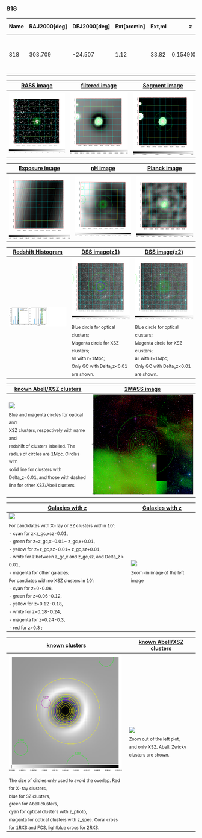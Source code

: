 <div STYLE="page-break-after: always;"></div>

### 818

|Name|RAJ2000[deg]|DEJ2000[deg] |Ext[arcmin]| Ext,ml | z | z_src| C|GC(XSZ,Delta_z<0.01)| GC(OPT,Delta_z<0.01)|GC| R_sig[arcmin] | R500[arcmin] | R500[Mpc]| CRsig[c/s] | CR500[c/s] |L500[1E44 erg/s]|F500[1E-12 erg/s/cm^2]| M500[1E14 Msun]|Tx[keV]|Cnt_sig|Beta|Rc[arcmin]|Comment|Alias|
|---|---|---|---|---|---|------|---|--------|---------|----------|---|---|---|---|---|---|---|---|---|---|---|---|---|---|
|818| 303.709| -24.507| 1.12| 33.82| 0.1549(0.005)| z1, z_xsz| B| MCXC, PSZ2, Tar| N, W| MCXC, N, PSZ2, Tar, W, XCS| 4.412| 8.602| 1.386| 0.536(0.087)| 0.636(0.102)| 7.550(0.396)| 11.563(0.606)| 8.81(0.22)| 8.61(0.14)| 70.4| 0.933(-0.084+0.049)| 2.667(-0.376+0.304)| -| k046|

|[RASS image](../image/818/818_img.pdf)|[filtered image](../image/818/818_fil.pdf)|[Segment image](../image/818/818_seg.pdf)|
|-------------------|--------------------|-------------------|
| <img src="../image/818/818_img.png" width="300">  | <img src="../image/818/818_fil.png" width="300">   | <img src="../image/818/818_seg.png" width="300">  |

|[Exposure image](../image/818/818_mex.pdf)| [nH image](../image/818/818_nh.pdf)| [Planck image](../image/818/818_p.pdf)|
|-------------------|--------------------|-------------------|
|<img src="../image/818/818_mex.png" width="300">   | <img src="../image/818/818_nh.png" width="300">    | <img src="../image/818/818_p.png" width="300"> |

|[Redshift Histogram](../image/818/818_zg.pdf) | [DSS image(z1)](../image/818/818_dss_z1.pdf)      |  [DSS image(z2)](../image/818/818_dss_z2.pdf)    |
|-------------------|--------------------|-------------------|
|<img src="../image/818/818_zg.png" width="300"> |<img src="../image/818/818_dss_z1.png" width="300"> <sub><br>Blue circle for optical clusters; <br>Magenta circle for XSZ clusters; <br>all with r=1Mpc; <br>Only GC with Delta_z<0.01 are shown. </sub>| <img src="../image/818/818_dss_z2.png" width="300"><sub><br>Blue circle for optical clusters; <br>Magenta circle for XSZ clusters; <br>all with r=1Mpc; <br>Only GC with Delta_z<0.01 are shown. </sub> |

|[known Abell/XSZ clusters](../image/818/818_m.pdf) | [2MASS image](../image/818/818_2mass.pdf)      |
|-------------------|-------------------|
|<img src=../image/818/818_m.png width="300"> <br><sub>Blue and magenta circles for optical and <br>XSZ clusters, respectively with name and <br>redshift of clusters labelled. The <br>radius of circles are 1Mpc. Circles with <br>solid line for clusters with <br>Delta_z<0.01, and those with dashed <br>line for other XSZ/Abell clusters.        </sub>|<img src="../image/818/818_2mass.png" width="300">  |

|[Galaxies with z](../image/818/818_opt_ned.pdf) |[Galaxies with z](../image/818/818_opt_ned_zoom.pdf) |
|-------------------|-------------------|
| <img src=../image/818/818_opt_ned.png width="300"> <br><sub> For candidates with X-ray or SZ clusters within 10': <br> - cyan for z<z_gc,xsz-0.01, <br> - green for z=z_gc,x-0.01~ z_gc,x+0.01, <br> - yellow for z=z_gc,sz-0.01~ z_gc,sz+0.01, <br> - white for z between z_gc,x and z_gc,sz, and Delta_z > 0.01, <br> - magenta for other galaxies; <br>For candiates with no XSZ clusters in 10': <br> - cyan for z=0-0.06, <br> - green for z=0.06-0.12, <br> - yellow for z=0.12-0.18, <br> - white for z=0.18-0.24, <br> - magenta for z=0.24-0.3, <br> - red for z>0.3 ;  </sub>|<img src=../image/818/818_opt_ned_zoom.png width="300">  <br><sub> Zoom-in image of the left image</sub>|

|[known clusters](../image/818/818_gc.pdf) |[known Abell/XSZ clusters](../image/818/818_gc_large.pdf) |
|-------------------|-------------------|
| <img src=../image/818/818_gc.png width="300"> <br><sub> The size of circles only used to avoid the overlap. Red for X-ray clusters, <br> blue for SZ clusters, <br> green for Abell clusters, <br> cyan for optical clusters with z_photo, <br> magenta for optical clusters with z_spec. Coral cross for 1RXS and FCS, lightblue cross for 2RXS. </sub>|<img src=../image/818/818_gc_large.png width="300"> <br><sub> Zoom out of the left plot, <br> and only XSZ, Abell, Zwicky clusters are shown. </sub> |



